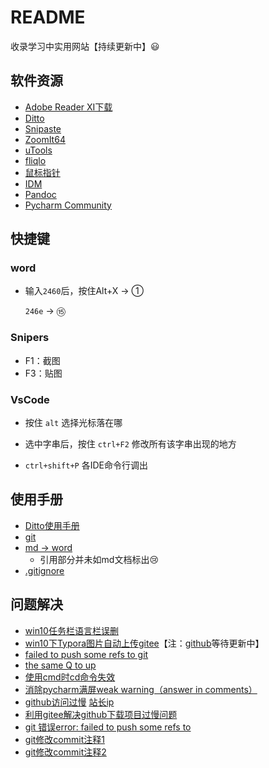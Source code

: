 # README

收录学习中实用网站【持续更新中】:smiley:

## 软件资源

* [Adobe Reader XI下载](http://soft.onlinedown.net/soft/2700.htm)
* [Ditto](./DittoSetup_3_22_20_0.exe)
* [Snipaste](./Snipaste-2.2.1-Beta2-x64.zip)
* [ZoomIt64](./ZoomIt64.exe)
* [uTools](./uTools-0.8.9-beta.exe)
* [fliqlo](./fliqlo_133.zip)
* [鼠标指针](./Bibata鼠标指针套装.rar)
* [IDM](./IDM)
* [Pandoc](https://github.com/jgm/pandoc/releases)
* [Pycharm Community](https://www.jianshu.com/p/eb606812765d)


## 快捷键

### word

* 输入`2460`后，按住Alt+X $\rightarrow$ ①

   	`246e` $\rightarrow$ ⑮



### Snipers

* F1：截图
* F3：贴图



### VsCode

* 按住 `alt` 选择光标落在哪
* 选中字串后，按住 `ctrl+F2` 修改所有该字串出现的地方

* `ctrl+shift+P` 各IDE命令行调出

## 使用手册

* [Ditto使用手册](https://www.cnblogs.com/f-ck-need-u/p/9796031.html)
* [git](https://blog.csdn.net/zamamiro/article/details/70172900)
* [md -> word](https://www.jianshu.com/p/a9c9554ab1b0)
   * 引用部分并未如md文档标出:cry:
* [.gitignore](https://www.jianshu.com/p/a09a9b40ad20)

## 问题解决

* [win10任务栏语言栏误删](https://jingyan.baidu.com/article/59a015e3ed1fd2b7948865bc.html)
* [win10下Typora图片自动上传gitee](https://blog.csdn.net/the_power/article/details/104615522)【注：[github](https://github.com/Thobian/typora-plugins-win-img)等待更新中】
* [failed to push some refs to git](https://stackoverflow.com/questions/9794413/failed-to-push-some-refs-to-githeroku-com)
* [the same Q to up](https://stackoverflow.com/questions/24114676/git-error-failed-to-push-some-refs-to)
* [使用cmd时cd命令失效](https://blog.csdn.net/u010603823/article/details/52182679)
* [消除pycharm满屏weak warning（answer in comments）](https://blog.csdn.net/gedongya/article/details/52300135)
* [github访问过慢](https://www.jianshu.com/p/66facbd8926a)
      [站长ip](http://tool.chinaz.com/dns?type=1&host=github.global.ssl.fastly.net&ip=)
* [利用gitee解决github下载项目过慢问题](https://blog.csdn.net/tefuirnever/article/details/99110367)
* [git 错误error: failed to push some refs to](https://blog.csdn.net/winnershili/article/details/78888548)
* [git修改commit注释1](https://blog.csdn.net/kai_zone/article/details/81189411)
* [git修改commit注释2](https://www.jianshu.com/p/098d85a58bf1)
